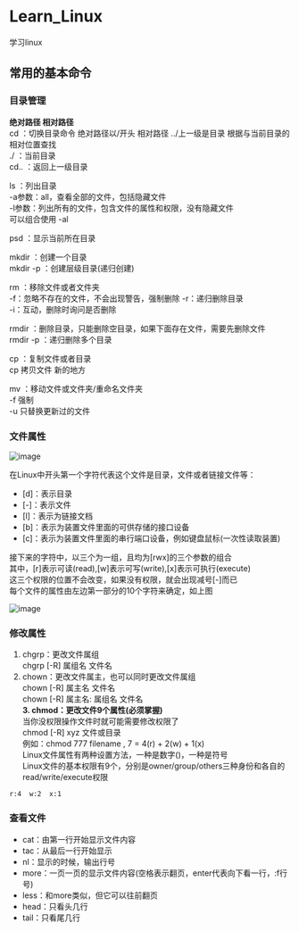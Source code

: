 # Learn_Linux
学习linux
## 常用的基本命令
### 目录管理
**绝对路径 相对路径**  
cd ：切换目录命令 绝对路径以/开头 相对路径 ../上一级是目录 根据与当前目录的相对位置查找  
./ ：当前目录  
cd.. ：返回上一级目录  
  
ls ：列出目录  
-a参数：all，查看全部的文件，包括隐藏文件  
-l参数：列出所有的文件，包含文件的属性和权限，没有隐藏文件  
可以组合使用 -al   

psd ：显示当前所在目录  

mkdir ：创建一个目录  
mkdir -p ：创建层级目录(递归创建)  

rm ：移除文件或者文件夹  
-f：忽略不存在的文件，不会出现警告，强制删除
-r：递归删除目录  
-i：互动，删除时询问是否删除


rmdir ：删除目录，只能删除空目录，如果下面存在文件，需要先删除文件  
rmdir -p ：递归删除多个目录  

cp ：复制文件或者目录  
cp 拷贝文件 新的地方  

mv ：移动文件或文件夹/重命名文件夹  
-f 强制  
-u 只替换更新过的文件  

### 文件属性

![image](https://user-images.githubusercontent.com/61497283/131207803-0f1cd742-3603-4756-8db0-be78c349b29b.png)  

在Linux中开头第一个字符代表这个文件是目录，文件或者链接文件等：  
- [d]：表示目录
- [-]：表示文件
- [l]：表示为链接文档
- [b]：表示为装置文件里面的可供存储的接口设备
- [c]：表示为装置文件里面的串行端口设备，例如键盘鼠标(一次性读取装置)  

接下来的字符中，以三个为一组，且均为[rwx]的三个参数的组合  
其中，[r]表示可读(read),[w]表示可写(write),[x]表示可执行(execute)  
这三个权限的位置不会改变，如果没有权限，就会出现减号[-]而已  
每个文件的属性由左边第一部分的10个字符来确定，如上图  

![image](https://user-images.githubusercontent.com/61497283/131208069-2171d0e8-ecbe-4c89-a468-a3d34b8aa65f.png)

### 修改属性
1. chgrp：更改文件属组  
chgrp [-R] 属组名 文件名  
2. chown：更改文件属主，也可以同时更改文件属组  
chown [-R] 属主名 文件名  
chown [-R] 属主名: 属组名 文件名  
**3. chmod：更改文件9个属性(必须掌握)**  
当你没权限操作文件时就可能需要修改权限了  
chmod [-R] xyz 文件或目录  
例如：chmod 777 filename  , 7 = 4(r) + 2(w) + 1(x)  
Linux文件属性有两种设置方法，一种是数字()，一种是符号  
Linux文件的基本权限有9个，分别是owner/group/others三种身份和各自的read/write/execute权限  
```
r:4  w:2  x:1
```

### 查看文件
- cat：由第一行开始显示文件内容
- tac：从最后一行开始显示
- nl：显示的时候，输出行号
- more：一页一页的显示文件内容(空格表示翻页，enter代表向下看一行，:f行号)
- less：和more类似，但它可以往前翻页
- head：只看头几行
- tail：只看尾几行

